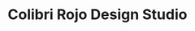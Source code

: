 ---
title: "Colibri Rojo Design Studio"
url: /sant-boi-de-llobregat/colibri-rojo-design-studio/
shop: ordenador
---